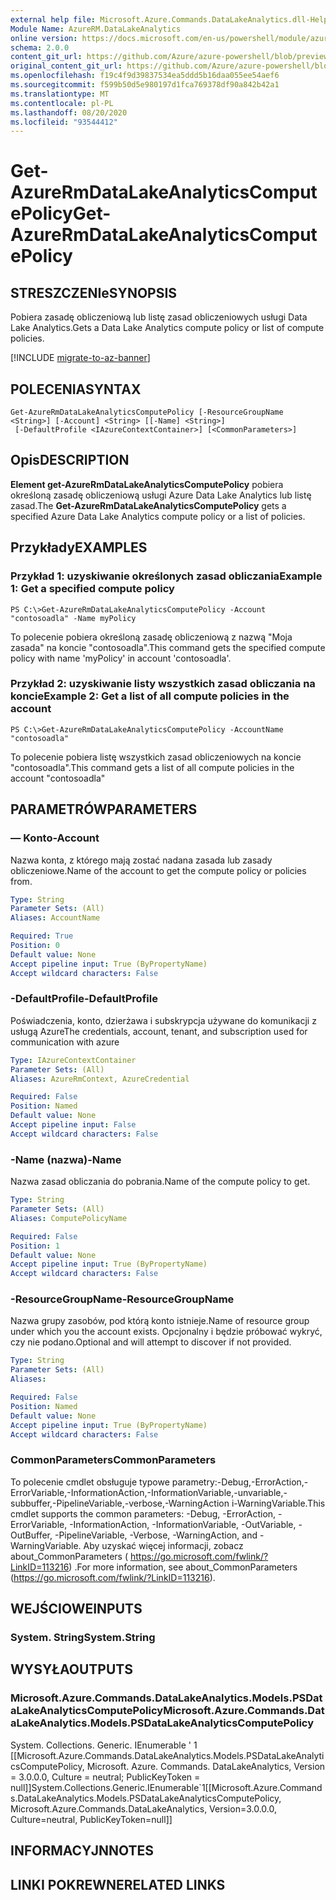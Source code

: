 ```yaml
---
external help file: Microsoft.Azure.Commands.DataLakeAnalytics.dll-Help.xml
Module Name: AzureRM.DataLakeAnalytics
online version: https://docs.microsoft.com/en-us/powershell/module/azurerm.datalakeanalytics/get-azurermdatalakeanalyticscomputepolicy
schema: 2.0.0
content_git_url: https://github.com/Azure/azure-powershell/blob/preview/src/ResourceManager/DataLakeAnalytics/Commands.DataLakeAnalytics/help/Get-AzureRmDataLakeAnalyticsComputePolicy.md
original_content_git_url: https://github.com/Azure/azure-powershell/blob/preview/src/ResourceManager/DataLakeAnalytics/Commands.DataLakeAnalytics/help/Get-AzureRmDataLakeAnalyticsComputePolicy.md
ms.openlocfilehash: f19c4f9d39837534ea5ddd5b16daa055ee54aef6
ms.sourcegitcommit: f599b50d5e980197d1fca769378df90a842b42a1
ms.translationtype: MT
ms.contentlocale: pl-PL
ms.lasthandoff: 08/20/2020
ms.locfileid: "93544412"
---
```

# <span data-ttu-id="ae1bf-101">Get-AzureRmDataLakeAnalyticsComputePolicy</span><span class="sxs-lookup"><span data-stu-id="ae1bf-101">Get-AzureRmDataLakeAnalyticsComputePolicy</span></span>

## <span data-ttu-id="ae1bf-102">STRESZCZENIe</span><span class="sxs-lookup"><span data-stu-id="ae1bf-102">SYNOPSIS</span></span>
<span data-ttu-id="ae1bf-103">Pobiera zasadę obliczeniową lub listę zasad obliczeniowych usługi Data Lake Analytics.</span><span class="sxs-lookup"><span data-stu-id="ae1bf-103">Gets a Data Lake Analytics compute policy or list of compute policies.</span></span>

[!INCLUDE [migrate-to-az-banner](../../includes/migrate-to-az-banner.md)]

## <span data-ttu-id="ae1bf-104">POLECENIA</span><span class="sxs-lookup"><span data-stu-id="ae1bf-104">SYNTAX</span></span>

```
Get-AzureRmDataLakeAnalyticsComputePolicy [-ResourceGroupName <String>] [-Account] <String> [[-Name] <String>]
 [-DefaultProfile <IAzureContextContainer>] [<CommonParameters>]
```

## <span data-ttu-id="ae1bf-105">Opis</span><span class="sxs-lookup"><span data-stu-id="ae1bf-105">DESCRIPTION</span></span>
<span data-ttu-id="ae1bf-106">**Element get-AzureRmDataLakeAnalyticsComputePolicy** pobiera określoną zasadę obliczeniową usługi Azure Data Lake Analytics lub listę zasad.</span><span class="sxs-lookup"><span data-stu-id="ae1bf-106">The **Get-AzureRmDataLakeAnalyticsComputePolicy** gets a specified Azure Data Lake Analytics compute policy or a list of policies.</span></span>

## <span data-ttu-id="ae1bf-107">Przykłady</span><span class="sxs-lookup"><span data-stu-id="ae1bf-107">EXAMPLES</span></span>

### <span data-ttu-id="ae1bf-108">Przykład 1: uzyskiwanie określonych zasad obliczania</span><span class="sxs-lookup"><span data-stu-id="ae1bf-108">Example 1: Get a specified compute policy</span></span>
```
PS C:\>Get-AzureRmDataLakeAnalyticsComputePolicy -Account "contosoadla" -Name myPolicy
```

<span data-ttu-id="ae1bf-109">To polecenie pobiera określoną zasadę obliczeniową z nazwą "Moja zasada" na koncie "contosoadla".</span><span class="sxs-lookup"><span data-stu-id="ae1bf-109">This command gets the specified compute policy with name 'myPolicy' in account 'contosoadla'.</span></span>

### <span data-ttu-id="ae1bf-110">Przykład 2: uzyskiwanie listy wszystkich zasad obliczania na koncie</span><span class="sxs-lookup"><span data-stu-id="ae1bf-110">Example 2: Get a list of all compute policies in the account</span></span>
```
PS C:\>Get-AzureRmDataLakeAnalyticsComputePolicy -AccountName "contosoadla"
```

<span data-ttu-id="ae1bf-111">To polecenie pobiera listę wszystkich zasad obliczeniowych na koncie "contosoadla".</span><span class="sxs-lookup"><span data-stu-id="ae1bf-111">This command gets a list of all compute policies in the account "contosoadla"</span></span>

## <span data-ttu-id="ae1bf-112">PARAMETRÓW</span><span class="sxs-lookup"><span data-stu-id="ae1bf-112">PARAMETERS</span></span>

### <span data-ttu-id="ae1bf-113">— Konto</span><span class="sxs-lookup"><span data-stu-id="ae1bf-113">-Account</span></span>
<span data-ttu-id="ae1bf-114">Nazwa konta, z którego mają zostać nadana zasada lub zasady obliczeniowe.</span><span class="sxs-lookup"><span data-stu-id="ae1bf-114">Name of the account to get the compute policy or policies from.</span></span>

```yaml
Type: String
Parameter Sets: (All)
Aliases: AccountName

Required: True
Position: 0
Default value: None
Accept pipeline input: True (ByPropertyName)
Accept wildcard characters: False
```

### <span data-ttu-id="ae1bf-115">-DefaultProfile</span><span class="sxs-lookup"><span data-stu-id="ae1bf-115">-DefaultProfile</span></span>
<span data-ttu-id="ae1bf-116">Poświadczenia, konto, dzierżawa i subskrypcja używane do komunikacji z usługą Azure</span><span class="sxs-lookup"><span data-stu-id="ae1bf-116">The credentials, account, tenant, and subscription used for communication with azure</span></span>

```yaml
Type: IAzureContextContainer
Parameter Sets: (All)
Aliases: AzureRmContext, AzureCredential

Required: False
Position: Named
Default value: None
Accept pipeline input: False
Accept wildcard characters: False
```

### <span data-ttu-id="ae1bf-117">-Name (nazwa)</span><span class="sxs-lookup"><span data-stu-id="ae1bf-117">-Name</span></span>
<span data-ttu-id="ae1bf-118">Nazwa zasad obliczania do pobrania.</span><span class="sxs-lookup"><span data-stu-id="ae1bf-118">Name of the compute policy to get.</span></span>

```yaml
Type: String
Parameter Sets: (All)
Aliases: ComputePolicyName

Required: False
Position: 1
Default value: None
Accept pipeline input: True (ByPropertyName)
Accept wildcard characters: False
```

### <span data-ttu-id="ae1bf-119">-ResourceGroupName</span><span class="sxs-lookup"><span data-stu-id="ae1bf-119">-ResourceGroupName</span></span>
<span data-ttu-id="ae1bf-120">Nazwa grupy zasobów, pod którą konto istnieje.</span><span class="sxs-lookup"><span data-stu-id="ae1bf-120">Name of resource group under which you the account exists.</span></span>
<span data-ttu-id="ae1bf-121">Opcjonalny i będzie próbować wykryć, czy nie podano.</span><span class="sxs-lookup"><span data-stu-id="ae1bf-121">Optional and will attempt to discover if not provided.</span></span>

```yaml
Type: String
Parameter Sets: (All)
Aliases: 

Required: False
Position: Named
Default value: None
Accept pipeline input: True (ByPropertyName)
Accept wildcard characters: False
```

### <span data-ttu-id="ae1bf-122">CommonParameters</span><span class="sxs-lookup"><span data-stu-id="ae1bf-122">CommonParameters</span></span>
<span data-ttu-id="ae1bf-123">To polecenie cmdlet obsługuje typowe parametry:-Debug,-ErrorAction,-ErrorVariable,-InformationAction,-InformationVariable,-unvariable,-subbuffer,-PipelineVariable,-verbose,-WarningAction i-WarningVariable.</span><span class="sxs-lookup"><span data-stu-id="ae1bf-123">This cmdlet supports the common parameters: -Debug, -ErrorAction, -ErrorVariable, -InformationAction, -InformationVariable, -OutVariable, -OutBuffer, -PipelineVariable, -Verbose, -WarningAction, and -WarningVariable.</span></span> <span data-ttu-id="ae1bf-124">Aby uzyskać więcej informacji, zobacz about_CommonParameters ( https://go.microsoft.com/fwlink/?LinkID=113216) .</span><span class="sxs-lookup"><span data-stu-id="ae1bf-124">For more information, see about_CommonParameters (https://go.microsoft.com/fwlink/?LinkID=113216).</span></span>

## <span data-ttu-id="ae1bf-125">WEJŚCIOWE</span><span class="sxs-lookup"><span data-stu-id="ae1bf-125">INPUTS</span></span>

### <span data-ttu-id="ae1bf-126">System. String</span><span class="sxs-lookup"><span data-stu-id="ae1bf-126">System.String</span></span>

## <span data-ttu-id="ae1bf-127">WYSYŁA</span><span class="sxs-lookup"><span data-stu-id="ae1bf-127">OUTPUTS</span></span>

### <span data-ttu-id="ae1bf-128">Microsoft.Azure.Commands.DataLakeAnalytics.Models.PSDataLakeAnalyticsComputePolicy</span><span class="sxs-lookup"><span data-stu-id="ae1bf-128">Microsoft.Azure.Commands.DataLakeAnalytics.Models.PSDataLakeAnalyticsComputePolicy</span></span>
<span data-ttu-id="ae1bf-129">System. Collections. Generic. IEnumerable ' 1 [[Microsoft.Azure.Commands.DataLakeAnalytics.Models.PSDataLakeAnalyticsComputePolicy, Microsoft. Azure. Commands. DataLakeAnalytics, Version = 3.0.0.0, Culture = neutral; PublicKeyToken = null]]</span><span class="sxs-lookup"><span data-stu-id="ae1bf-129">System.Collections.Generic.IEnumerable\`1[[Microsoft.Azure.Commands.DataLakeAnalytics.Models.PSDataLakeAnalyticsComputePolicy, Microsoft.Azure.Commands.DataLakeAnalytics, Version=3.0.0.0, Culture=neutral, PublicKeyToken=null]]</span></span>

## <span data-ttu-id="ae1bf-130">INFORMACYJN</span><span class="sxs-lookup"><span data-stu-id="ae1bf-130">NOTES</span></span>

## <span data-ttu-id="ae1bf-131">LINKI POKREWNE</span><span class="sxs-lookup"><span data-stu-id="ae1bf-131">RELATED LINKS</span></span>

